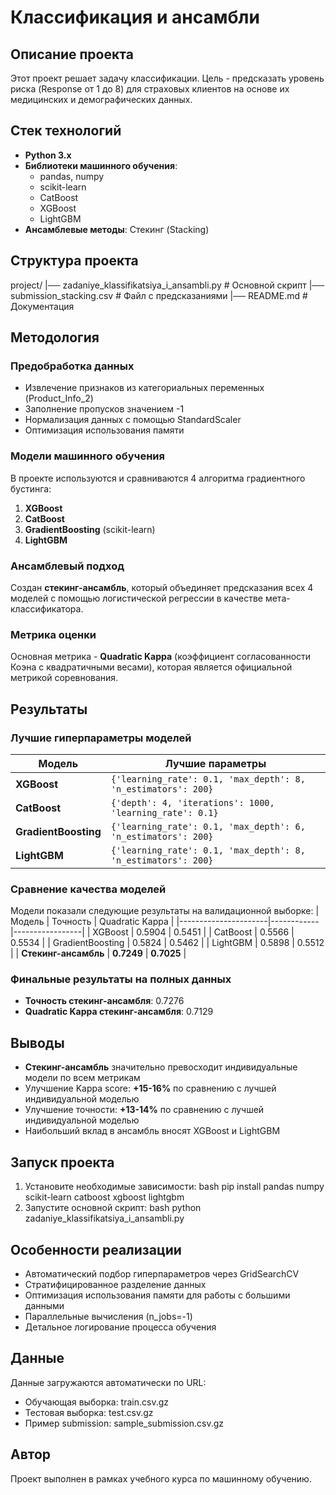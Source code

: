 # Классификация и ансамбли

## Описание проекта
Этот проект решает задачу классификации. Цель - предсказать уровень риска (Response от 1 до 8) для страховых клиентов на основе их медицинских и демографических данных.

## Стек технологий
- **Python 3.x**
- **Библиотеки машинного обучения**:
  - pandas, numpy
  - scikit-learn
  - CatBoost
  - XGBoost
  - LightGBM
- **Ансамблевые методы**: Стекинг (Stacking)

## Структура проекта
project/
|── zadaniye_klassifikatsiya_i_ansambli.py # Основной скрипт
|── submission_stacking.csv # Файл с предсказаниями
|── README.md # Документация

## Методология

### Предобработка данных
- Извлечение признаков из категориальных переменных (Product_Info_2)
- Заполнение пропусков значением -1
- Нормализация данных с помощью StandardScaler
- Оптимизация использования памяти

### Модели машинного обучения
В проекте используются и сравниваются 4 алгоритма градиентного бустинга:
1. **XGBoost**
2. **CatBoost** 
3. **GradientBoosting** (scikit-learn)
4. **LightGBM**

### Ансамблевый подход
Создан **стекинг-ансамбль**, который объединяет предсказания всех 4 моделей с помощью логистической регрессии в качестве мета-классификатора.

### Метрика оценки
Основная метрика - **Quadratic Kappa** (коэффициент согласованности Коэна с квадратичными весами), которая является официальной метрикой соревнования.

## Результаты

### Лучшие гиперпараметры моделей
| Модель               | Лучшие параметры                                              |
|----------------------|---------------------------------------------------------------|
| **XGBoost**          | `{'learning_rate': 0.1, 'max_depth': 8, 'n_estimators': 200}` |
| **CatBoost**         | `{'depth': 4, 'iterations': 1000, 'learning_rate': 0.1}`      |
| **GradientBoosting** | `{'learning_rate': 0.1, 'max_depth': 6, 'n_estimators': 200}` |
| **LightGBM**         | `{'learning_rate': 0.1, 'max_depth': 8, 'n_estimators': 200}` |

### Сравнение качества моделей
Модели показали следующие результаты на валидационной выборке:
| Модель               | Точность   | Quadratic Kappa |
|----------------------|------------|-----------------|
| XGBoost              | 0.5904     | 0.5451          |
| CatBoost             | 0.5566     | 0.5534          |
| GradientBoosting     | 0.5824     | 0.5462          |
| LightGBM             | 0.5898     | 0.5512          |
| **Стекинг-ансамбль** | **0.7249** | **0.7025**      |

### Финальные результаты на полных данных
- **Точность стекинг-ансамбля**: 0.7276
- **Quadratic Kappa стекинг-ансамбля**: 0.7129

## Выводы
- **Стекинг-ансамбль** значительно превосходит индивидуальные модели по всем метрикам
- Улучшение Kappa score: **+15-16%** по сравнению с лучшей индивидуальной моделью
- Улучшение точности: **+13-14%** по сравнению с лучшей индивидуальной моделью
- Наибольший вклад в ансамбль вносят XGBoost и LightGBM

## Запуск проекта
1. Установите необходимые зависимости:
bash
pip install pandas numpy scikit-learn catboost xgboost lightgbm
2. Запустите основной скрипт:
bash
python zadaniye_klassifikatsiya_i_ansambli.py

## Особенности реализации
- Автоматический подбор гиперпараметров через GridSearchCV
- Стратифицированное разделение данных 
- Оптимизация использования памяти для работы с большими данными
- Параллельные вычисления (n_jobs=-1)
- Детальное логирование процесса обучения

## Данные
Данные загружаются автоматически по URL:
- Обучающая выборка: train.csv.gz
- Тестовая выборка: test.csv.gz
- Пример submission: sample_submission.csv.gz

## Автор
Проект выполнен в рамках учебного курса по машинному обучению.
